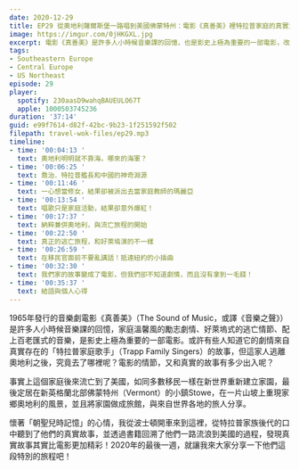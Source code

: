 ```yaml
---
date: 2020-12-29
title: EP29 從奧地利薩爾斯堡一路唱到美國佛蒙特州：電影《真善美》裡特拉普家庭的真實流浪旅程
image: https://imgur.com/0jHKGXL.jpg
excerpt: 電影《真善美》是許多人小時候音樂課的回憶，也是影史上極為重要的一部電影，改編自真實存在的「特拉普家庭歌手」的故事；但這家人逃離奧地利之後，究竟去了哪裡呢？電影的情節，又和真實的故事有多少出入呢？懷著「朝聖兒時記憶」的心情，我來到特拉普家庭後代居住的地方，聽到了他們的真實故事，就讓我來大家分享一下他們這段特別的旅程吧！
tags:
- Southeastern Europe
- Central Europe
- US Northeast
episode: 29
player:
  spotify: 230aasD9wahqBAUEULO67T
  apple: 1000503745236
duration: '37:14'
guid: e99f7614-d82f-42bc-9b23-1f251592f502
filepath: travel-wok-files/ep29.mp3
timeline:
- time: '00:04:13 '
  text: 奧地利明明就不靠海，哪來的海軍？
- time: '00:06:25 '
  text: 喬治．特拉普艦長和中國的神奇淵源
- time: '00:11:46 '
  text: 一心想當修女，結果卻被派出去當家庭教師的瑪麗亞
- time: '00:13:54 '
  text: 唱歌只是家庭活動，結果卻意外爆紅！
- time: '00:17:37 '
  text: 納粹兼併奧地利，與流亡旅程的開始
- time: '00:22:50 '
  text: 真正的逃亡旅程，和好萊塢演的不一樣
- time: '00:26:59 '
  text: 在移民官面前不要亂講話！抵達紐約的小插曲
- time: '00:32:30 '
  text: 我們家的故事變成了電影，但我們卻不知道劇情，而且沒有拿到一毛錢！
- time: '00:35:37 '
  text: 結語與個人心得
---
```


1965年發行的音樂劇電影《真善美》（The Sound of Music，或譯《音樂之聲》）是許多人小時候音樂課的回憶，家庭溫馨風的勵志劇情、好萊塢式的逃亡情節、配上百老匯式的音樂，是影史上極為重要的一部電影。或許有些人知道它的劇情來自真實存在的「特拉普家庭歌手」（Trapp Family Singers）的故事，但這家人逃離奧地利之後，究竟去了哪裡呢？電影的情節，又和真實的故事有多少出入呢？

事實上這個家庭後來流亡到了美國，如同多數移民一樣在新世界重新建立家園，最後定居在新英格蘭北部佛蒙特州（Vermont）的小鎮Stowe，在一片山坡上重現家鄉奧地利的風景，並且將家園做成旅館，與來自世界各地的旅人分享。

懷著「朝聖兒時記憶」的心情，我從波士頓開車來到這裡，從特拉普家族後代的口中聽到了他們的真實故事，並透過書籍回溯了他們一路流浪到美國的過程，發現真實故事其實比電影更加精彩！2020年的最後一週，就讓我來大家分享一下他們這段特別的旅程吧！



